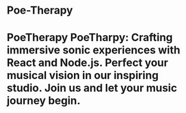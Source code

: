 # Poe-Therapy
# PoeTherapy  PoeTharpy: Crafting immersive sonic experiences with React and Node.js. Perfect your musical vision in our inspiring studio. Join us and let your music journey begin.

